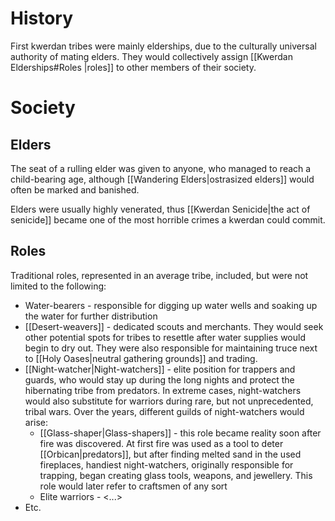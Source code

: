 # History
First kwerdan tribes were mainly elderships, due to the culturally universal authority of mating elders. They would collectively assign [[Kwerdan Elderships#Roles |roles]] to other members of their society.

# Society
## Elders
The seat of a rulling elder was given to anyone, who managed to reach a child-bearing age, although [[Wandering Elders|ostrasized elders]] would often be marked and banished.

Elders were usually highly venerated, thus [[Kwerdan Senicide|the act of senicide]] became one of the most horrible crimes a kwerdan could commit.
## Roles
Traditional roles, represented in an average tribe, included, but were not limited to the following:
- Water-bearers - responsible for digging up water wells and soaking up the water for further distribution
- [[Desert-weavers]] - dedicated scouts and merchants. They would seek other potential spots for tribes to resettle after water supplies would begin to dry out. They were also responsible for maintaining truce next to [[Holy Oases|neutral gathering grounds]] and trading.
- [[Night-watcher|Night-watchers]] - elite position for trappers and guards, who would stay up during the long nights and protect the hibernating tribe from predators. In extreme cases, night-watchers would also substitute for warriors during rare, but not unprecedented, tribal wars. Over the years, different guilds of night-watchers would arise:
	- [[Glass-shaper|Glass-shapers]] - this role became reality soon after fire was discovered. At first fire was used as a tool to deter [[Orbican|predators]], but after finding melted sand in the used fireplaces, handiest night-watchers, originally responsible for trapping, began creating glass tools, weapons, and jewellery. This role would later refer to craftsmen of any sort
	- Elite warriors - <...>
- Etc.
